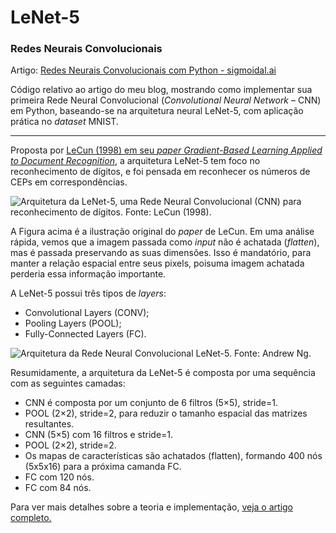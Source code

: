 # LeNet-5
### Redes Neurais Convolucionais

Artigo: [Redes Neurais Convolucionais com Python - sigmoidal.ai](http://sigmoidal.ai/redes-neurais-convolucionais-python/)

Código relativo ao artigo do meu blog, mostrando como implementar sua primeira Rede Neural Convolucional (*Convolutional Neural Network* – CNN) em Python, baseando-se na arquitetura neural LeNet-5, com aplicação prática no *dataset* MNIST.

---

Proposta por [LeCun (1998) em seu *paper* *Gradient-Based Learning Applied to Document Recognition*](http://yann.lecun.com/exdb/publis/pdf/lecun-01a.pdf), a arquitetura LeNet-5 tem foco no reconhecimento de dígitos, e foi pensada em reconhecer os números de CEPs em correspondências.

![Arquitetura da LeNet-5, uma Rede Neural Convolucional (CNN) para reconhecimento de dígitos. Fonte: LeCun (1998).](http://sigmoidal.ai/wp-content/uploads/2018/07/lenet.png)

A Figura acima é a ilustração original do *paper* de LeCun. Em uma análise rápida, vemos que a imagem passada como *input* não é achatada (*flatten*), mas é passada preservando as suas dimensões. Isso é mandatório, para manter a relação espacial entre seus pixels, poisuma imagem achatada perderia essa informação importante.

A LeNet-5 possui três tipos de *layers*:

* Convolutional Layers (CONV);
* Pooling Layers (POOL);
* Fully-Connected Layers (FC).

![Arquitetura da Rede Neural Convolucional LeNet-5. Fonte: Andrew Ng.](http://sigmoidal.ai/wp-content/uploads/2018/07/Screenshot-2018-07-12-02.21.44-1024x333.png)

Resumidamente, a arquitetura da LeNet-5 é composta por uma sequência com as seguintes camadas:

* CNN é composta por um conjunto de 6 filtros (5×5), stride=1.
* POOL (2×2), stride=2, para reduzir o tamanho espacial das matrizes resultantes.
* CNN (5×5) com 16 filtros e stride=1.
* POOL (2×2), stride=2.
* Os mapas de características são achatados (flatten), formando 400 nós (5x5x16) para a próxima camanda FC.
* FC com 120 nós.
* FC com 84 nós.

Para ver mais detalhes sobre a teoria e implementação, [veja o artigo completo.](http://sigmoidal.ai/redes-neurais-convolucionais-python/)

